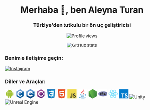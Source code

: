 <h1 align="center">Merhaba 👋, ben Aleyna Turan</h1>
<h3 align="center">Türkiye'den tutkulu bir ön uç geliştiricisi</h3>

<!-- Profil Görüntüleme Sayaçı -->
<p align="center">
  <img src="https://komarev.com/ghpvc/?username=aleyna-tturan&label=Profile%20views&color=0e75b6&style=flat" 
       alt="Profile views" />
</p>

<!-- GitHub Genel İstatistikleri -->
<p align="center">
  <img src="https://github-readme-stats.vercel.app/api?username=aleyna-tturan&show_icons=true&locale=tr" 
       alt="GitHub stats" />
</p>

<!-- İletişim -->
<h3 align="left">Benimle iletişime geçin:</h3>
<p align="left">
  <a href="https://instagram.com/turanmisslina" target="_blank">
    <img src="https://raw.githubusercontent.com/rahuldkjain/github-profile-readme-generator/master/src/images/icons/Social/instagram.svg" 
         alt="Instagram" width="30" height="30" />
  </a>
</p>

<!-- Diller & Araçlar -->
<h3 align="left">Diller ve Araçlar:</h3>
<p align="left">
  <img src="https://raw.githubusercontent.com/devicons/devicon/master/icons/android/android-original.svg" 
       alt="Android" width="30" height="30" />
  <img src="https://raw.githubusercontent.com/devicons/devicon/master/icons/c/c-original.svg" 
       alt="C" width="30" height="30" />
  <img src="https://raw.githubusercontent.com/devicons/devicon/master/icons/cplusplus/cplusplus-original.svg" 
       alt="C++" width="30" height="30" />
  <img src="https://raw.githubusercontent.com/devicons/devicon/master/icons/csharp/csharp-original.svg" 
       alt="C#" width="30" height="30" />
  <img src="https://raw.githubusercontent.com/devicons/devicon/master/icons/css3/css3-original.svg" 
       alt="CSS3" width="30" height="30" />
  <img src="https://raw.githubusercontent.com/devicons/devicon/master/icons/html5/html5-original.svg" 
       alt="HTML5" width="30" height="30" />
  <img src="https://raw.githubusercontent.com/devicons/devicon/master/icons/javascript/javascript-original.svg" 
       alt="JavaScript" width="30" height="30" />
  <img src="https://raw.githubusercontent.com/devicons/devicon/master/icons/java/java-original.svg" 
       alt="Java" width="30" height="30" />
  <img src="https://raw.githubusercontent.com/devicons/devicon/master/icons/nodejs/nodejs-original.svg" 
       alt="Node.js" width="30" height="30" />
  <img src="https://raw.githubusercontent.com/devicons/devicon/master/icons/php/php-original.svg" 
       alt="PHP" width="30" height="30" />
  <img src="https://raw.githubusercontent.com/devicons/devicon/master/icons/react/react-original.svg" 
       alt="React" width="30" height="30" />
  <img src="https://raw.githubusercontent.com/devicons/devicon/master/icons/typescript/typescript-original.svg" 
       alt="TypeScript" width="30" height="30" />
  <img src="https://www.vectorlogo.zone/logos/unity3d/unity3d-icon.svg" 
       alt="Unity" width="30" height="30" />
  <img src="https://raw.githubusercontent.com/kenangundogan/fontisto/036b7eca71aab1bef8e6a0518f7329f13ed62f6b/icons/svg/brand/unreal-engine.svg" 
       alt="Unreal Engine" width="30" height="30" />
</p>
